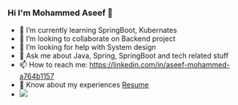 ### Hi I'm Mohammed Aseef 👋

- 🌱 I’m currently learning SpringBoot, Kubernates
- 👯 I’m looking to collaborate on Backend project
- 🤔 I’m looking for help with System design
- 💬 Ask me about Java, Spring, SpringBoot and tech related stuff
- 📫 How to reach me: https://linkedin.com/in/aseef-mohammed-a764b1157
- 📄 Know about my experiences <a href="https://drive.google.com/file/d/18cTi6SELCOJmndW0XFyvICGJj3SKgYV8/view">Resume</a>
- <img src="https://github-readme-stats.vercel.app/api?username=aseef0406&&show_icons=true&title_color=ffffff&icon_color=da7031&text_color=daf7dc&bg_color=151515">
